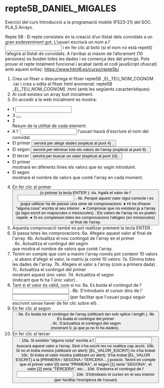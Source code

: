 # repte5B_DANIEL_MIGALES
Exercici del curs Introducció a la programació mobile (FS23-21) del SOC. PLA_5 Arrays.

Repte 5B :
El repte consisteix en la creació d’un llistat dels convidats a un gran esdeveniment got. L’usuari
escriurà un nom a l’ <INPUT> i en fer clic al botó (si el nom no està repetit) l’afegirà al llistat de
convidats. A l’arribar al màxim de l’aforament (10 persones) es buiden totes les dades i es
comença des del principi.
Pots provar el repte totalment funcional i acabat (amb el codi javaScript ofuscat) amb aquest
enllaç: https://www.html6.es/curso/repte5b/
1. Crea un fitxer o descarrega el fitxer repte5B _EL_TEU_NOM_COGNOM .rar i crea o edita el
fitxer html anomenat:
repte5B _EL_TEU_NOM_COGNOM] .html
(amb les següents característiques)
2. Al codi existeix un array buit inicialment.
3. En accedir a la web inicialment es mostra:
- 1 <INPUT>
- 3 <BUTTON>
- 2 <DIV>
Resum de la utilitat de cada element:
- A l' <INPUT> l'usuari haurà d'escriure el nom del convidat.
- El primer <BUTTON> servirà per afegir dades (explicat al punt 4) .
- El segon <BUTTON> servirà per eliminar tots els valors de l'array (explicat al punt 9) .
- El tercer <BUTTON> servirà per buscar un valor (explicat al punt 10) .
- El primer <DIV> mostrarà en diferents línies els valors que es vagin introduint.
- El segon <DIV> mostrarà el nombre de valors que conté l'array en cada moment.
4. En fer clic al primer <BUTTON> (o prémer la tecla ENTER ):
4a. Agafa el valor de l' <INPUT> .
4b. Perquè aquest valor sigui correcte i es pugui utilitzar ha de passar una sèrie de
comprovacions:
● Hi ha d'haver "alguna cosa" escrita al seu interior .
● Comprovar que no existeixi ja a l'array (ja sigui escrit en majúscules o
minúscules) . Els valors de l'array no es poden repetir.
● Si es compleixen totes les comprovacions l'afegeix (en minúscules) al final de
l'array.
5. Aquesta comprovació també es pot realitzar prement la tecla ENTER .
6. Si passa totes les comprovacions:
6a. Afegeix aquest valor al final de l'array.
6b. Actualitza el nou contingut de l'array en el primer <DIV> .
6c. Actualitza el contingut del segón <DIV> que mostra el nombre de valors que conté
l'array.
7. Tenint en compte que com a màxim l'array només pot contenir 10 valors , si abans d'afegir
el valor, la matriu ja conté 10 valors:
7a. Elimina totes les dades de l'array.
7b. Afegeix el valor a l'array (com a primera dada) .
7c. Actualitza el contingut del primer <DIV> mostrant aquest únic valor.
7d. Actualitza el segon <DIV> (indicant que hi ha 1 únic valor) .
8. Tant si el valor és vàlid, com si no:
8a. Es buida el contingut de l' <INPUT> .
8b. S'introdueix el cursor dins de l' <INPUT> (per facilitar que l'usuari pugui seguir escrivint
sense haver de fer clic sobre ell) .
9. En fer clic al segon <BUTTON> :
9a. Es buida tot el contingut de l'array (utilitzant tan sols splice i length ).
9b. Es buida el contingut del primer <DIV> .
9c. S'actualitza el contingut del segon <DIV> (mostrant 0, ja que ja no hi ha dades) .
10. En fer clic al tercer <BUTTON> :
10a. Si existeix "alguna cosa" escrita a l' <INPUT> buscarà aquest valor a l'array. Sinó s’ha
escrit res no realitza cap acció.
10b. Si no el troba mostra (utilitzant un alert):
[EL_VALOR_ESCRIT] no s'ha trobat
10c. Si troba el valor mostra (utilitzant un alert):
S'ha trobat [EL_VALOR ESCRIT] a la [PRIMERA / SEGONA / TERCERA ...] posició.
Tenint en compte que el primer valor [0] seria "PRIMERA", el segon [1] seria "SEGONA", el
valor [2] seria "TERCERA", etc...
10d. S'esborra el contingut de l' <INPUT> .
10e. S'introdueix el cursor en el seu interior (per facilitar l'escriptura de l'usuari)
